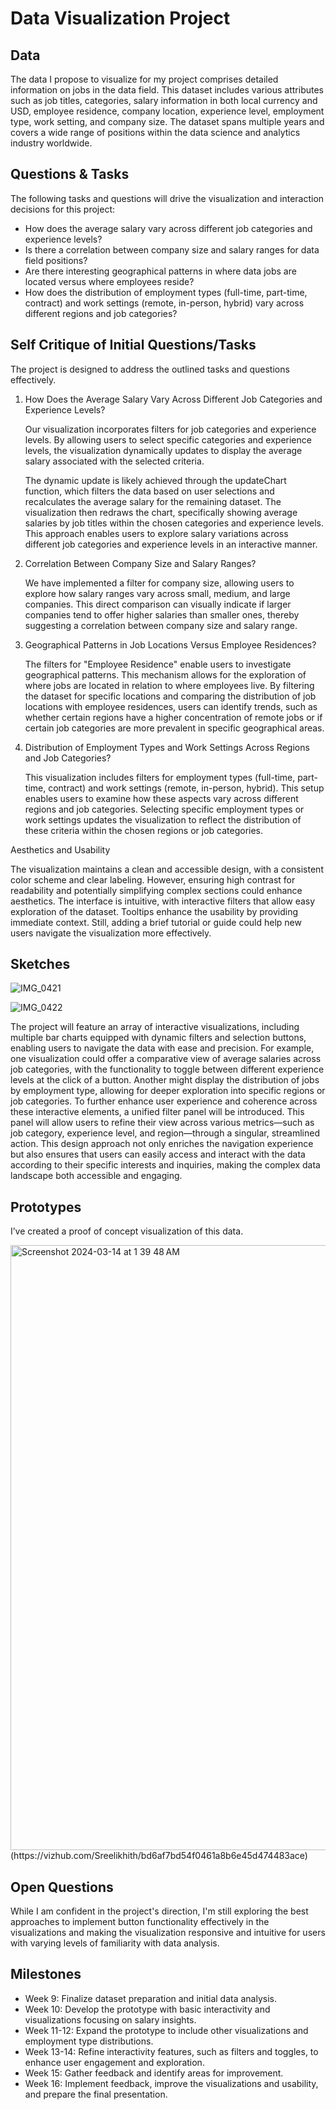 # Data Visualization Project

## Data

The data I propose to visualize for my project comprises detailed information on jobs in the data field. This dataset includes various attributes such as job titles, categories, salary information in both local currency and USD, employee residence, company location, experience level, employment type, work setting, and company size. The dataset spans multiple years and covers a wide range of positions within the data science and analytics industry worldwide.


## Questions & Tasks

The following tasks and questions will drive the visualization and interaction decisions for this project:

 * How does the average salary vary across different job categories and experience levels?
 * Is there a correlation between company size and salary ranges for data field positions?
 * Are there interesting geographical patterns in where data jobs are located versus where employees reside?
 * How does the distribution of employment types (full-time, part-time, contract) and work settings (remote, in-person, hybrid) vary across different regions and job categories?

## Self Critique of Initial Questions/Tasks

The project is designed to address the outlined tasks and questions effectively.

1. How Does the Average Salary Vary Across Different Job Categories and Experience Levels?
   
   Our visualization incorporates filters for job categories and experience levels. By allowing users to select specific categories and 
   experience levels, the visualization dynamically updates to display the average salary associated with the selected criteria.

   The dynamic update is likely achieved through the updateChart function, which filters the data based on user selections and recalculates the 
   average salary for the remaining dataset. The visualization then redraws the chart, specifically showing average salaries by job titles 
   within the chosen categories and experience levels. This approach enables users to explore salary variations across different job categories 
   and experience levels in an interactive manner.

2. Correlation Between Company Size and Salary Ranges?

   We have implemented a filter for company size, allowing users to explore how salary ranges vary across small, medium, and large companies. 
   This direct comparison can visually indicate if larger companies tend to offer higher salaries than smaller ones, thereby suggesting a 
   correlation between company size and salary range.

3. Geographical Patterns in Job Locations Versus Employee Residences?

   The filters for "Employee Residence" enable users to investigate geographical patterns. This mechanism allows for the exploration of where 
   jobs are located in relation to where employees live. By filtering the dataset for specific locations and comparing the distribution of job 
   locations with employee residences, users can identify trends, such as whether certain regions have a higher concentration of remote jobs or 
   if certain job categories are more prevalent in specific geographical areas.

4. Distribution of Employment Types and Work Settings Across Regions and Job Categories?

   This visualization includes filters for employment types (full-time, part-time, contract) and work settings (remote, in-person, hybrid). This 
   setup enables users to examine how these aspects vary across different regions and job categories. Selecting specific employment types or 
   work settings updates the visualization to reflect the distribution of these criteria within the chosen regions or job categories.

Aesthetics and Usability

The visualization maintains a clean and accessible design, with a consistent color scheme and clear labeling. However, ensuring high contrast for readability and potentially simplifying complex sections could enhance aesthetics. The interface is intuitive, with interactive filters that allow easy exploration of the dataset. Tooltips enhance the usability by providing immediate context. Still, adding a brief tutorial or guide could help new users navigate the visualization more effectively.

## Sketches

![IMG_0421](https://github.com/Sreelikhith/dataviz-project/assets/128874576/4fd291b4-11fa-4837-9322-b7225044ce76)

![IMG_0422](https://github.com/Sreelikhith/dataviz-project/assets/128874576/84492609-894c-46f6-9e1e-c7cd0259bbb4)

The project will feature an array of interactive visualizations, including multiple bar charts equipped with dynamic filters and selection buttons, enabling users to navigate the data with ease and precision. For example, one visualization could offer a comparative view of average salaries across job categories, with the functionality to toggle between different experience levels at the click of a button. Another might display the distribution of jobs by employment type, allowing for deeper exploration into specific regions or job categories. To further enhance user experience and coherence across these interactive elements, a unified filter panel will be introduced. This panel will allow users to refine their view across various metrics—such as job category, experience level, and region—through a singular, streamlined action. This design approach not only enriches the navigation experience but also ensures that users can easily access and interact with the data according to their specific interests and inquiries, making the complex data landscape both accessible and engaging.


## Prototypes

I’ve created a proof of concept visualization of this data.


<img width="968" alt="Screenshot 2024-03-14 at 1 39 48 AM" src="https://github.com/Sreelikhith/dataviz-project/assets/128874576/3a1a3d58-bed7-46f7-8614-60e76baf331a">
(https://vizhub.com/Sreelikhith/bd6af7bd54f0461a8b6e45d474483ace)


## Open Questions

While I am confident in the project's direction, I'm still exploring the best approaches to implement button functionality effectively in the visualizations and making the visualization responsive and intuitive for users with varying levels of familiarity with data analysis.

## Milestones

* Week 9: Finalize dataset preparation and initial data analysis.
* Week 10: Develop the prototype with basic interactivity and visualizations focusing on salary insights.
* Week 11-12: Expand the prototype to include other visualizations and employment type distributions.
* Week 13-14: Refine interactivity features, such as filters and toggles, to enhance user engagement and exploration.
* Week 15: Gather feedback and identify areas for improvement.
* Week 16: Implement feedback, improve the visualizations and usability, and prepare the final presentation.
